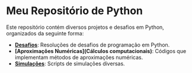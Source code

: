 # Meu Repositório de Python

Este repositório contém diversos projetos e desafios em Python, organizados da seguinte forma:

- **[Desafios](Desafios)**: Resoluções de desafios de programação em Python.
- **[Aproximações Numéricas](Cálculos computacionais)**: Códigos que implementam métodos de aproximações numéricas.
- **[Simulações](simulacoes/README.md)**: Scripts de simulações diversas.
